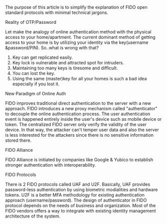 The purpose of this article is to simplify the explanation of FIDO open standard protocols with minimal technical jargons.

Reality of OTP/Password

Let make the analogy of online authentication method with the physical access to your home/apartment.
The current dominant method of getting access to your home is by utilizing your identity via the key(username &password/PIN). So..what is wrong with that?

1. Key can get replicated easily. 
2. Key lock is vulnerable and attracted spot for intruders.
3. Maintaining too many keys is tiresome and difficult.
4. You can lost the key.
5. Using the same (master)key for all your homes is such a bad idea especially if you lost it. 

New Paradigm of Online Auth

FIDO improves traditional direct authentication to the server with a new approach. FIDO introduces a new proxy mechanism called "authenticator" to decouple the online authentication process. The user authentication event is happened entirely inside the user's device such as mobile device or token. The centralized FIDO server only verify the validity of the user device. In that way, the attacker can't temper user data and also the server is less interested for the attackers since there is no sensitive information stored there.

FIDO Alliance 

FIDO Alliance is initiated by companies like Google & Yubico to establish stronger authentication with interoperability.  


FIDO Protocols

There is 2 FIDO protocols called UAF and U2F. Basically, UAF provides password-less authentication by using biometric modialities and hardware tokens. U2F is a better MFA methodology for existing authentication approach (username/password). The design of authenticator in FIDO protocol depends on the needs of business and organization. Most of the FIDO vendors offers a way to integrate with existing identity management architecture of the system. 

